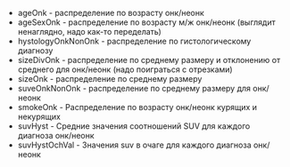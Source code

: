 - ageOnk - распределение по возрасту онк/неонк
- ageSexOnk - распределение по возрасту м/ж онк/неонк (выглядит ненаглядно, надо как-то переделать)
- hystologyOnkNonOnk - распределение по гистологическому диагнозу
- sizeDivOnk - распределение по среднему размеру и отклонению от среднего для онк/неонк (надо поиграться с отрезками)
- sizeOnk - распределение по среднему размеру
- suveOnkNonOnk - распределение по среднему размеру для онк/неонк
- smokeOnk - Распределение по возрасту онк/неонк курящих и некурящих
- suvHyst - Средние значения соотношений SUV для каждого диагноза онк/неонк
- suvHystOchVal - Значения suv в очаге для каждого диагноза онк/неонк
